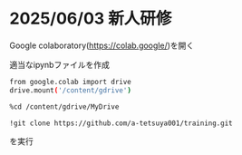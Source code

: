 # 2025/06/03 新人研修

Google colaboratory(https://colab.google/)を開く

適当なipynbファイルを作成
```sh
from google.colab import drive
drive.mount('/content/gdrive')

%cd /content/gdrive/MyDrive

!git clone https://github.com/a-tetsuya001/training.git
```
を実行